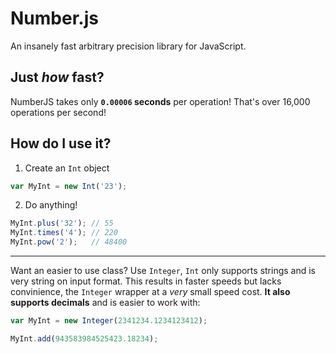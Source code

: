 # Number.js
An insanely fast arbitrary precision library for JavaScript.

## Just *how* fast?

NumberJS takes only **`0.00006` seconds** per operation! That's over 16,000 operations per second!

## How do I use it?

1. Create an `Int` object
```js
var MyInt = new Int('23');
```
2. Do anything!
```js
MyInt.plus('32'); // 55
MyInt.times('4'); // 220
MyInt.pow('2');   // 48400
```
---

Want an easier to use class? Use `Integer`, `Int` only supports strings and is very string on input format. This results in faster speeds but lacks convinience, the `Integer` wrapper at a *very* small speed cost. **It also supports decimals** and is easier to work with:

```js
var MyInt = new Integer(2341234.1234123412);

MyInt.add(943583984525423.18234);
```
